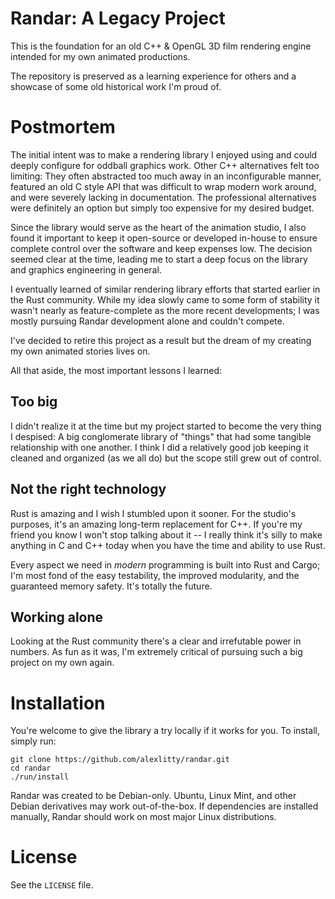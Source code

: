 # Randar: A Legacy Project
This is the foundation for an old C++ & OpenGL 3D film rendering engine intended for my own animated productions.

The repository is preserved as a learning experience for others and a showcase of some old historical work I'm proud of.

# Postmortem
The initial intent was to make a rendering library I enjoyed using and could deeply configure for oddball graphics work. Other C++ alternatives felt too limiting: They often abstracted too much away in an inconfigurable manner, featured an old C style API that was difficult to wrap modern work around, and were severely lacking in documentation. The professional alternatives were definitely an option but simply too expensive for my desired budget.

Since the library would serve as the heart of the animation studio, I also found it important to keep it open-source or developed in-house to ensure complete control over the software and keep expenses low. The decision seemed clear at the time, leading me to start a deep focus on the library and graphics engineering in general.

I eventually learned of similar rendering library efforts that started earlier in the Rust community. While my idea slowly came to some form of stability it wasn't nearly as feature-complete as the more recent developments; I was mostly pursuing Randar development alone and couldn't compete.

I've decided to retire this project as a result but the dream of my creating my own animated stories lives on.

All that aside, the most important lessons I learned:

## Too big
I didn't realize it at the time but my project started to become the very thing I despised: A big conglomerate library of "things" that had some tangible relationship with one another. I think I did a relatively good job keeping it cleaned and organized (as we all do) but the scope still grew out of control.

## Not the right technology
Rust is amazing and I wish I stumbled upon it sooner. For the studio's purposes, it's an amazing long-term replacement for C++. If you're my friend you know I won't stop talking about it -- I really think it's silly to make anything in C and C++ today when you have the time and ability to use Rust.

Every aspect we need in _modern_ programming is built into Rust and Cargo; I'm most fond of the easy testability, the improved modularity, and the guaranteed memory safety. It's totally the future.

## Working alone
Looking at the Rust community there's a clear and irrefutable power in numbers. As fun as it was, I'm extremely critical of pursuing such a big project on my own again.

# Installation
You're welcome to give the library a try locally if it works for you. To install, simply run:

    git clone https://github.com/alexlitty/randar.git
    cd randar
    ./run/install

Randar was created to be Debian-only. Ubuntu, Linux Mint, and other Debian derivatives may work out-of-the-box. If dependencies are installed manually, Randar should work on most major Linux distributions.

# License
See the `LICENSE` file.
